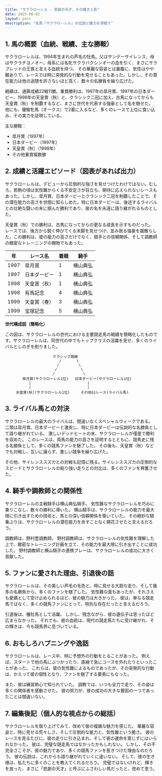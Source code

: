 ```yaml
---
title: "サクラローレル - 悲劇の天才、その輝きと影"
date: 2025-06-02
layout: post
description: "名馬『サクラローレル』の伝説と魅力を深堀り"
---
```


## 1. 馬の概要（血統、戦績、主な勝鞍）

サクラローレルは、1994年生まれの芦毛の牡馬。父はサンデーサイレンス、母はサクラチヨノオー。母系には名牝サクラバクシンオーの血を引く、まさにサラブレッドの王族と言える血統を持つ。  その華麗な容姿とは裏腹に、気性はやや難ありで、レースでは時に突発的な行動を見せることもあった。しかし、その潜在能力は他の追随を許さないほど高く、数々の名勝負を繰り広げた。

戦績は、通算成績22戦11勝。重賞勝利は、1997年の皐月賞、1997年の日本ダービー、1998年の天皇賞（秋）と、クラシック二冠に加え、古馬になってからも天皇賞（秋）を制覇するなど、まさに世代を代表する強豪として名を馳せた。  他にも、優駿牝馬（オークス）で2着に入るなど、多くのレースで上位に食い込み、その実力を証明している。

主な勝鞍：

* 皐月賞（1997年）
* 日本ダービー（1997年）
* 天皇賞（秋）（1998年）
* その他重賞複数勝


## 2. 成績と活躍エピソード（図表があれば出力）

サクラローレルは、デビューから圧倒的な強さを見せつけたわけではない。むしろ、若駒の頃は気性難からくる不安定さが目立ち、期待に応えられないレースもあった。しかし、皐月賞、日本ダービーとクラシック二冠を制覇したことで、その潜在能力の高さを世間に知らしめた。特に日本ダービーは、後述するライバルとの壮絶な闘いの末に掴んだ勝利であり、彼の名を永遠に語り継がれるものとした。

天皇賞（秋）での勝利は、古馬になってからの更なる成長を示すものだった。  レースでは、後方から鋭く伸びてくる末脚を見せつけ、並み居る強豪を蹴散らした。この勝利は、彼の能力の高さだけでなく、騎手との信頼関係、そして調教師の緻密なトレーニングの賜物でもあった。

| 年 | レース名          | 着順 | 騎手      |
|---|-------------------|-----|------------|
| 1997 | 皐月賞            | 1   | 横山典弘    |
| 1997 | 日本ダービー        | 1   | 横山典弘    |
| 1998 | 天皇賞（秋）      | 1   | 横山典弘    |
| 1998 | 有馬記念          | 4   | 横山典弘    |
| 1999 | 天皇賞（春）      | 3   | 横山典弘    |
| 1999 | 宝塚記念          | 5   | 横山典弘    |


**世代構成図（簡略化）**

この図は、サクラローレルの世代における主要競走馬の戦績を簡略化したものです。サクラローレルは、同世代の中でもトップクラスの活躍を見せ、多くのライバルとしのぎを削りました。

```
                      クラシック路線
                         /       \
                        /         \
                       /           \
                      /             \
        皐月賞(サクラローレル1位)   日本ダービー(サクラローレル1位)
           |                          |
           |                          |
     天皇賞(秋)(サクラローレル1位)     その他G1レース(ライバル馬)
```


## 3. ライバル馬との対決

サクラローレルの最大のライバルは、間違いなくスペシャルウィークである。  二頭は皐月賞、日本ダービーと激突し、特に日本ダービーは伝説的な名勝負として語り継がれている。  激しいデッドヒートの末、サクラローレルが僅差で勝利を収めた。  このレースは、両馬の能力の高さを証明するとともに、競馬史に残る名勝負として、多くの競馬ファンを魅了した。  その後も、天皇賞（秋）などでも対戦し、互いに譲らず、激しい競争を繰り広げた。

その他、サイレンススズカとの対戦も記憶に残る。サイレンススズカの圧倒的なスピードとサクラローレルの粘り強い走りとの対比は、多くのファンを興奮させた。


## 4. 騎手や調教師との関係性

サクラローレルの主戦騎手は横山典弘騎手。  気性難なサクラローレルを巧みに乗りこなし、数々の勝利に導いた。  横山騎手は、サクラローレルの能力を最大限に引き出すための技術と、馬との深い信頼関係を築いていた。  その絶妙な騎乗ぶりは、サクラローレルの潜在能力を余すことなく開花させたと言えるだろう。

調教師は、野村豊調教師。  野村調教師は、サクラローレルの気性難を理解した上で、緻密なトレーニング計画を立て、その能力を最大限に引き出すことに成功した。  野村調教師と横山騎手の連携プレーは、サクラローレルの成功に大きく貢献した。


## 5. ファンに愛された理由、引退後の話

サクラローレルは、その美しい芦毛の毛色と、時に見せる大胆な走り、そして幾多の名勝負から、多くのファンを魅了した。  気性難な面もあったが、それさえも愛嬌として受け止められるほど、彼の魅力は大きかった。  彼は、単なる競走馬ではなく、多くの競馬ファンにとって、特別な存在だったと言えるだろう。

引退後は、種牡馬として活躍。  しかし、残念ながら、彼の遺伝子は思ったほど広まらなかった。  それでも、彼の血統は、現代の競走馬たちに受け継がれ、その輝きは、今も競馬界に息づいている。


## 6. おもしろハプニングや逸話

サクラローレルは、レース中、時に予想外の行動をとることがあった。  例えば、スタートで他の馬にぶつかったり、直線で急にコースを外れたりといったことがあった。  これらは、彼の気性難によるものであったが、その突発的な行動は、かえって彼の個性となり、ファンを魅了する要素にもなった。

また、彼は練習熱心で知られていた。  調教では、いつも全力で走り、その姿は多くの関係者を感動させた。  彼の努力が、彼の成功の大きな要因の一つであったことは間違いない。


## 7. 編集後記（個人的な視点からの総括）

サクラローレルを取り上げてみて、改めて彼の複雑な魅力を感じた。  華麗な容姿と、時に見せる荒々しさ、そして圧倒的な能力と、気性難という脆さ。  彼のレースを見るたびに、彼の走りに引き込まれ、そして彼の運命を案じずにはいられなかった。  彼は、完璧な競走馬ではなかったかもしれない。  しかし、その不完全さこそが、彼の魅力であり、多くの競馬ファンを惹きつけた理由なのだろう。  彼の伝説は、これからも語り継がれていくに違いない。  そして、彼の生き様は、私たちに多くのことを教えてくれるだろう。  完璧ではないけれど、輝きを放った、まさに「悲劇の天才」と呼ぶにふさわしい馬だったと、改めて思う。
